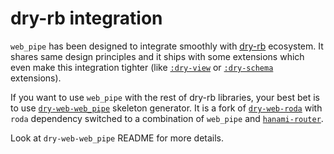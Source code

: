 # dry-rb integration

`web_pipe` has been designed to integrate smoothly with
[dry-rb](https://dry-rb.org/) ecosystem. It shares same design
principles and it ships with some extensions which even make this
integration tighter (like
[`:dry-view`](/docs/extensions/dry_view.md) or
[`:dry-schema`](/docs/extensions/dry_schema.md) extensions).

If you want to use `web_pipe` with the rest of dry-rb libraries,
your best bet is to use
[`dry-web-web_pipe`](https://github.com/waiting-for-dev/dry-web-web_pipe)
skeleton generator. It is a fork of
[`dry-web-roda`](https://github.com/dry-rb/dry-web-roda) with
`roda` dependency switched to a combination of `web_pipe` and
[`hanami-router`](https://github.com/hanami/router).

Look at `dry-web-web_pipe` README for more details.

